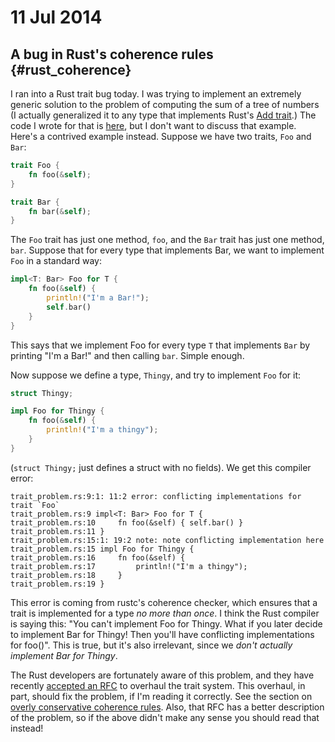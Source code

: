 # 11 Jul 2014
## A bug in Rust's coherence rules {#rust_coherence}

I ran into a Rust trait bug today. I was trying to implement an extremely generic solution to the problem of computing the sum of a tree of numbers (I actually generalized it to any type that implements Rust's [Add trait](http://static.rust-lang.org/doc/master/std/ops/trait.Add.html).) The code I wrote for that is [here](https://github.com/nham/hs_fri_job_prep/blob/master/11jul_recursion/add_tree.rs), but I don't want to discuss that example. Here's a contrived example instead. Suppose we have two traits, `Foo` and `Bar`:

```rust
trait Foo {
    fn foo(&self);
}

trait Bar {
    fn bar(&self);
}
```

The `Foo` trait has just one method, `foo`, and the `Bar` trait has just one method, `bar`. Suppose that for every type that implements Bar, we want to implement `Foo` in a standard way:

```rust
impl<T: Bar> Foo for T {
    fn foo(&self) { 
        println!("I'm a Bar!");
        self.bar() 
    }
}
```

This says that we implement Foo for every type `T` that implements `Bar` by printing "I'm a Bar!" and then calling `bar`. Simple enough.

Now suppose we define a type, `Thingy`, and try to implement `Foo` for it:

```rust
struct Thingy;

impl Foo for Thingy {
    fn foo(&self) {
        println!("I'm a thingy");
    }
}
```

(`struct Thingy;` just defines a struct with no fields). We get this compiler error:

    trait_problem.rs:9:1: 11:2 error: conflicting implementations for trait `Foo`
    trait_problem.rs:9 impl<T: Bar> Foo for T {
    trait_problem.rs:10     fn foo(&self) { self.bar() }
    trait_problem.rs:11 }
    trait_problem.rs:15:1: 19:2 note: note conflicting implementation here
    trait_problem.rs:15 impl Foo for Thingy {
    trait_problem.rs:16     fn foo(&self) {
    trait_problem.rs:17         println!("I'm a thingy");
    trait_problem.rs:18     }
    trait_problem.rs:19 }

This error is coming from rustc's coherence checker, which ensures that a trait is implemented for a type *no more than once*. I think the Rust compiler is saying this: "You can't implement Foo for Thingy. What if you later decide to implement Bar for Thingy! Then you'll have conflicting implementations for foo()". This is true, but it's also irrelevant, since we *don't actually implement Bar for Thingy*.

The Rust developers are fortunately aware of this problem, and they have recently [accepted an RFC](https://github.com/rust-lang/rfcs/blob/master/active/0024-traits.md) to overhaul the trait system. This overhaul, in part, should fix the problem, if I'm reading it correctly. See the section on [overly conservative coherence rules](https://github.com/rust-lang/rfcs/blob/master/active/0024-traits.md#overly-conservative-coherence). Also, that RFC has a better description of the problem, so if the above didn't make any sense you should read that instead!
